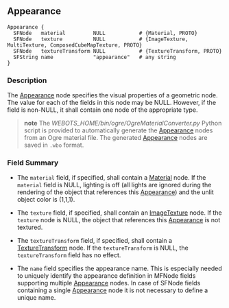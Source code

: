 ## Appearance

```
Appearance {
  SFNode   material         NULL           # {Material, PROTO}
  SFNode   texture          NULL           # {ImageTexture, MultiTexture, ComposedCubeMapTexture, PROTO}
  SFNode   textureTransform NULL           # {TextureTransform, PROTO}
  SFString name             "appearance"   # any string
}
```

### Description

The [Appearance](#appearance) node specifies the visual properties of a geometric node.
The value for each of the fields in this node may be NULL.
However, if the field is non-NULL, it shall contain one node of the appropriate type.

>**note** The *WEBOTS_HOME/bin/ogre/OgreMaterialConverter.py* Python script is provided to automatically generate the [Appearance](#appearance) nodes from an Ogre material file.
The generated [Appearance](#appearance) nodes are saved in `.wbo` format.

### Field Summary

- The `material` field, if specified, shall contain a [Material](material.md) node.
If the `material` field is NULL, lighting is off (all lights are ignored during the rendering of the object that references this [Appearance](#appearance)) and the unlit object color is (1,1,1).

- The `texture` field, if specified, shall contain an [ImageTexture](imagetexture.md) node.
If the `texture` node is NULL, the object that references this [Appearance](#appearance) is not textured.

- The `textureTransform` field, if specified, shall contain a [TextureTransform](texturetransform.md) node.
If the `textureTransform` is NULL, the `textureTransform` field has no effect.

- The `name` field specifies the appearance name.
This is especially needed to uniquely identify the appearance definition in MFNode fields supporting multiple [Appearance](#appearance) nodes.
In case of SFNode fields containing a single [Appearance](#appearance) node it is not necessary to define a unique name.
